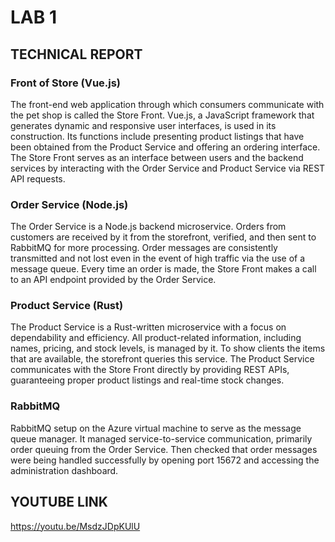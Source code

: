 # LAB 1 
## TECHNICAL REPORT 

### Front of Store (Vue.js)
The front-end web application through which consumers communicate with the pet shop is called the Store Front. Vue.js, a JavaScript framework that generates dynamic and responsive user interfaces, is used in its construction. Its functions include presenting product listings that have been obtained from the Product Service and offering an ordering interface. The Store Front serves as an interface between users and the backend services by interacting with the Order Service and Product Service via REST API requests.

### Order Service (Node.js)
The Order Service is a Node.js backend microservice. Orders from customers are received by it from the storefront, verified, and then sent to RabbitMQ for more processing. Order messages are consistently transmitted and not lost even in the event of high traffic via the use of a message queue. Every time an order is made, the Store Front makes a call to an API endpoint provided by the Order Service.

### Product Service (Rust)
The Product Service is a Rust-written microservice with a focus on dependability and efficiency. All product-related information, including names, pricing, and stock levels, is managed by it. To show clients the items that are available, the storefront queries this service. The Product Service communicates with the Store Front directly by providing REST APIs, guaranteeing proper product listings and real-time stock changes.

### RabbitMQ
RabbitMQ setup on the Azure virtual machine to serve as the message queue manager. It managed service-to-service communication, primarily order queuing from the Order Service. Then checked that order messages were being handled successfully by opening port 15672 and accessing the administration dashboard.

## YOUTUBE LINK
https://youtu.be/MsdzJDpKUlU
